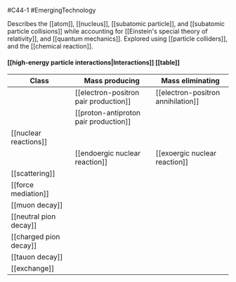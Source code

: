 #C44-1
#EmergingTechnology 

Describes the [[atom]], [[nucleus]], [[subatomic particle]], and [[subatomic particle collisions]] while accounting for [[Einstein's special theory of relativity]], and [[quantum mechanics]]. Explored using [[particle colliders]], and the [[chemical reaction]].

#### [[high-energy particle interactions|Interactions]] [[table]]
|Class|Mass producing|Mass eliminating|
|-|-|-|
||[[electron-positron pair production]]|[[electron-positron annihilation]]|
||[[proton-antiproton pair production]]||
|[[nuclear reactions]]|||
||[[endoergic nuclear reaction]]|[[exoergic nuclear reaction]]|
|[[scattering]]|||
|[[force mediation]]|||
|[[muon decay]]|||
|[[neutral pion decay]]||
|[[charged pion decay]]||
|[[tauon decay]]|||
|[[exchange]]|||



